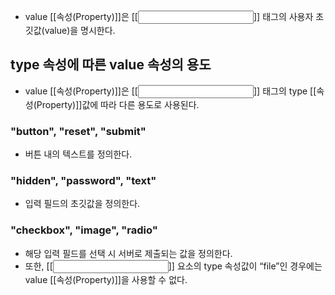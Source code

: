 - value [[속성(Property)]]은 [[<input>]] 태그의 사용자 초깃값(value)을 명시한다.


## type 속성에 따른 value 속성의 용도

- value [[속성(Property)]]은 [[<input>]] 태그의 type [[속성(Property)]]값에 따라 다른 용도로 사용된다.

### "button", "reset", "submit" 

- 버튼 내의 텍스트를 정의한다.
### "hidden", "password", "text" 

- 입력 필드의 초깃값을 정의한다.
### "checkbox", "image", "radio" 

- 해당 입력 필드를 선택 시 서버로 제출되는 값을 정의한다.
- 또한, [[<input>]] 요소의 type 속성값이 “file”인 경우에는 value [[속성(Property)]]을 사용할 수 없다.